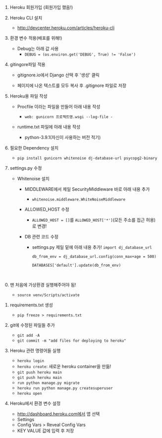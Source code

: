 1. Heroku 회원가입 (회원가입 했음!)

2. Heroku CLI 설치

   * http://devcenter.heroku.com/articles/heroku-cli

3. 환경 변수 적용(배포를 위해!)

   * Debug는 아래 값 사용
     * `DEBUG = (os.environ.get('DEBUG', True) != 'False')`

4. gitingore파일 적용

   * gitignore.io에서 Django 선택 후 '생성' 클릭

   * 페이지에 나온 텍스트를 모두 복사 후 .gitignore 파일로 저장

5. Heroku용 파일 작성

   * Procfile 이라는 파일을 만들어 아래 내용 작성
     * `web: gunicorn 프로젝트명.wsgi --log-file -`

   * runtime.txt 파일에 아래 내용 작성
     * python-3.9.1(자신이 사용하는 버전 적기)

6. 필요한 Dependency 설치

   * `pip install gunicorn whitenoise dj-database-url psycopg2-binary`

7. settings.py 수정

   * Whitenoise 설치

     * MIDDLEWARE에서 제일 SecurityMiddleware 바로 아래 내용 추가

       * `whitenoise.middleware.WhiteNoiseMiddleware`

     * ALLOWED_HOST 수정

       * `ALLOWED_HOST = []`를 `ALLOWED_HOST['*']`(모든 주소를 접근 허용)로 변경!

     * DB 관련 코드 수정

       * settings.py 제일 밑에 아래 내용 추가!
         `import dj_database_url`

         `db_from_env = dj_database_url.config(conn_max+age = 500)`

         `DATABASES['default'].update(db_from_env)`

<br>

0. 맨 처음에 가상환경 실행해주어야 됨!
   * `source venv/Scripts/activate`

1. requirements.txt 생성
   * `pip freeze > requirements.txt`

2. git에 수정된 파일들 추가
   * `git add -A`
   * `git commit -m "add files for deploying to heroku"`

3. Heroku 관련 명령어들 실행 
   * `heroku login`
   * `heroku create`: 새로운 heroku container을 만듦!
   * `git push heroku main`
   * `git push heroku main`
   * `run python manage.py migrate`
   * `heroku run python manage.py createsuperuser`
   * `heroku open`
4. Heroku에서 환경 변수 설정
   * http://dashboard.heroku.com에서 앱 선택
   * Settings
   * Config Vars > Reveal Config Vars
   * KEY VALUE 값에 입력 후 저장